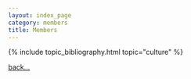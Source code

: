 ```yaml
---
layout: index_page
category: members
title: Members
---
```


{% include topic_bibliography.html topic="culture" %}

[back...](/science)
